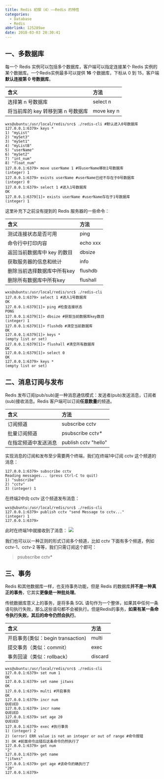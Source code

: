 ```yaml
---
title: Redis 初探（4）——Redis 的特性
categories: 
  - Database
  - Redis
abbrlink: 125289ae
date: 2018-03-03 20:30:41
---
```


## 一、多数据库

每一个 Redis 实例可以包括多个数据库，客户端可以指定连接某个 Redis 实例的某个数据库。一个Redis实例最多可以提供 **16** 个数据库，下标从 0 到 15，客户端**默认连接第 0 号数据库**。

| 含义 | 方法 |
|:------------- |:------------- |
| 选择第 n 号数据库 | select n |
| 将当前库的 key 转移到第 n 号数据库 | move key n |

```shell
wxs@ubuntu:/usr/local/redis/src$ ./redis-cli #默认进入0号数据库
127.0.0.1:6379> keys *
1) "myList"
2) "mySet3"
3) "mySet1"
4) "myListB"
5) "userName"
6) "mySet2"
7) "int_num"
8) "float_num"
127.0.0.1:6379> move userName 1 #将userName移到1号数据库
(integer) 1
127.0.0.1:6379> exists userName #userName已经不存在于0号数据库
(integer) 0
127.0.0.1:6379> select 1 #进入1号数据库
OK
127.0.0.1:6379[1]> exists userName #userName存在于1号数据库
(integer) 1
```

这里补充下之前没有提到的 Redis 服务器的一些命令：

| 含义 | 方法 |
|:------------- |:------------- |
| 测试连接状态是否可用 | ping |
| 命令行中打印内容 | echo xxx |
| 返回当前数据库中 key 的数目 | dbsize |
| 获取服务器的信息和统计 | info |
| 删除当前选择数据库中所有key | flushdb |
| 删除所有数据库中所有key | flushall |

```shell
wxs@ubuntu:/usr/local/redis/src$ ./redis-cli
127.0.0.1:6379> select 1 #进入1号数据库
OK
127.0.0.1:6379[1]> ping #检查连接状态
PONG
127.0.0.1:6379[1]> dbsize #获取当前数据库key数目
(integer) 1
127.0.0.1:6379[1]> flushdb #清空当前数据库
OK
127.0.0.1:6379[1]> keys *
(empty list or set)
127.0.0.1:6379[1]> flushall #清空所有数据库
OK
127.0.0.1:6379[1]> select 0
OK
127.0.0.1:6379> keys *
(empty list or set)
```

## 二、消息订阅与发布

Redis 发布订阅(pub/sub)是一种消息通信模式：发送者(pub)发送消息，订阅者(sub)接收消息。Redis 客户端可以订阅**任意数量**的频道。

| 含义 | 方法 |
|:------------- |:------------- |
| 订阅频道 | subscribe cctv |
| 批量订阅频道 | psubscribe cctv* |
| 在指定频道中发送消息 | publish cctv "hello" |

实现消息的订阅和发布至少需要两个终端，我们在终端1中订阅 cctv 这个频道的消息：

```shell
127.0.0.1:6379> subscribe cctv
Reading messages... (press Ctrl-C to quit)
1) "subscribe"
2) "cctv"
3) (integer) 1
```

在终端2中向 cctv 这个频道发布消息：

```shell
wxs@ubuntu:/usr/local/redis/src$ ./redis-cli 
127.0.0.1:6379> publish cctv "send Message to cctv..."
(integer) 1
127.0.0.1:6379> 
```
此时在终端1中就接收到了消息：
![](https://cdn.jsdelivr.net/gh/jitwxs/cdn/blog/posts/201803/20180303201616787.png)

我们也可以以一种正则的形式订阅多个频道，比如 cctv 下面有多个频道，例如 cctv-1、cctv-2 等等，我们只需订阅这个即可：

>psubscribe cctv*

## 三、事务

Redis 和其他数据库一样，也支持事务功能，但是 Redis 的数据库**并不是一种真正的事务**，它其实**更像是一种批处理**。

传统数据库意义上的事务，是将多条 SQL 语句作为一个整体，如果其中任何一条语句执行失败，那么这些语句都不会被执行。但是Redis的事务，**如果有某一条命令执行失败，其后的命令仍然会执行**。

| 含义 | 方法 |
|:------------- |:------------- |
| 开启事务(类似：begin transaction) | multi |
| 提交事务（类似：commit）| exec |
| 事务回滚（类似：rollback）| discard |

```shell
wxs@ubuntu:/usr/local/redis/src$ ./redis-cli 
127.0.0.1:6379> set num 1
OK
127.0.0.1:6379> set name jitwxs
OK
127.0.0.1:6379> multi #开启事务
OK
127.0.0.1:6379> incr num
QUEUED
127.0.0.1:6379> incr name
QUEUED
127.0.0.1:6379> set age 20
QUEUED
127.0.0.1:6379> exec #执行事务
1) (integer) 2
2) (error) ERR value is not an integer or out of range #命令报错
3) OK #前面命令出错后这条命令仍然执行了
127.0.0.1:6379> get num
"2"
127.0.0.1:6379> get name
"jitwxs"
127.0.0.1:6379> get age #该命令的确执行了
"20"
127.0.0.1:6379> 

```
